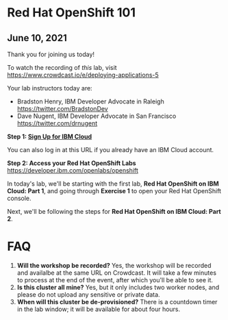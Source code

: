 # Red Hat OpenShift 101
## June 10, 2021

Thank you for joining us today!

To watch the recording of *this* lab, visit https://www.crowdcast.io/e/deploying-applications-5

Your lab instructors today are:
* Bradston Henry, IBM Developer Advocate in Raleigh https://twitter.com/BradstonDev
* Dave Nugent, IBM Developer Advocate in San Francisco https://twitter.com/drnugent

**Step 1: [Sign Up for IBM Cloud](https://ibm.biz/BdfMXk )** 

You can also log in at this URL if you already have an IBM Cloud account.

**Step 2: Access your Red Hat OpenShift Labs** https://developer.ibm.com/openlabs/openshift

In today's lab, we'll be starting with the first lab, **Red Hat OpenShift on IBM Cloud: Part 1**, and going through **Exercise 1** to open your Red Hat OpenShift console.

Next, we'll be following the steps for **Red Hat OpenShift on IBM Cloud: Part 2**.

# FAQ

1. **Will the workshop be recorded?** Yes, the workshop will be recorded and availalbe at the same URL on Crowdcast. It will take a few minutes to process at the end of the event, after which you'll be able to see it.
1. **Is this cluster all mine?** Yes, but it only includes two worker nodes, and please do not upload any sensitive or private data.
1. **When will this cluster be de-provisioned?** There is a countdown timer in the lab window; it will be available for about four hours.
